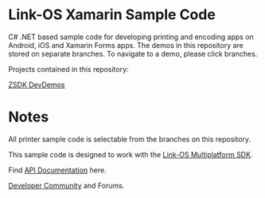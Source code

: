 # Link-OS Xamarin Sample Code 
C# .NET based sample code for developing printing and encoding apps on Android, iOS and Xamarin Forms apps. The demos in this repository are stored on separate branches. To navigate to a demo, please click branches.

Projects contained in this repository:

[ZSDK DevDemos](https://github.com/Zebra/LinkOS-Xamarin-Samples/tree/ZSDK_DevDemos) 


# Notes
All printer sample code is selectable from the branches on this repository.

This sample code is designed to work with the [Link-OS Multiplatform SDK](http://www.zebra.com/sdk).

Find [API Documentation](http://techdocs.zebra.com/link-os) here.

[Developer Community](https://developer.zebra.com/community/technologies/printers) and Forums.
